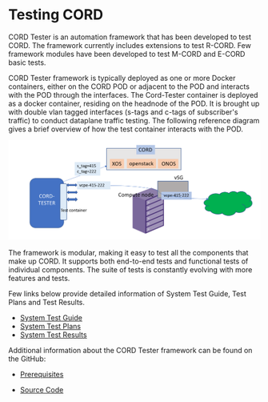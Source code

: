 # Testing CORD

CORD Tester is an automation framework that has been developed to test CORD. The
framework currently includes extensions to test R-CORD. Few framework
modules have been developed to test M-CORD and E-CORD basic tests.

CORD Tester framework is typically deployed as one or more Docker containers, either on
the CORD POD or adjacent to the POD and interacts with the POD through the interfaces.
The Cord-Tester container is deployed as a docker container, residing on the headnode
of the POD. It is brought up with double vlan tagged interfaces (s-tags and c-tags of
subscriber's traffic) to conduct dataplane traffic testing. The following reference
diagram gives a brief overview of how the test container interacts with the POD.

![Cord Test Container](images/test_container.png)

The framework is modular, making it easy to test all the components
that make up CORD. It supports both end-to-end tests and
functional tests of individual components.
The suite of tests is constantly evolving with more features and tests.

Few links below provide detailed information of System Test Guide, Test Plans
and Test Results.

* [System Test Guide](https://wiki.opencord.org/display/CORD/System+Test+Guide)
* [System Test Plans](https://wiki.opencord.org/display/CORD/System+Test+Plans)
* [System Test Results](https://wiki.opencord.org/display/CORD/System+Test+Results)

Additional information about the CORD Tester framework can be found
on the GitHub:

* [Prerequisites](https://github.com/opencord/cord-tester/blob/master/src/test/setup/prerequisites.sh)

* [Source Code](https://github.com/opencord/cord-tester)
